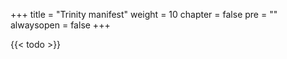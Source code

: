 +++
title = "Trinity manifest"
weight = 10
chapter = false
pre = ""
alwaysopen = false
+++

{{< todo >}}
